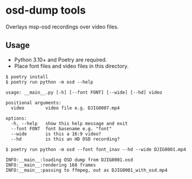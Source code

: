 # osd-dump tools

Overlays msp-osd recordings over video files.

## Usage

- Python 3.10+ and Poetry are required.
- Place font files and video files in this directory.

```
$ poetry install
$ poetry run python -m osd --help

usage: __main__.py [-h] [--font FONT] [--wide] [--hd] video

positional arguments:
  video        video file e.g. DJIG0007.mp4

options:
  -h, --help   show this help message and exit
  --font FONT  font basename e.g. "font"
  --wide       is this a 16:9 video?
  --hd         is this an HD OSD recording?

$ poetry run python -m osd --font font_inav --hd --wide DJIG0001.mp4

INFO:__main__:loading OSD dump from DJIG0001.osd
INFO:__main__:rendering 168 frames
INFO:__main__:passing to ffmpeg, out as DJIG0001_with_osd.mp4
```
